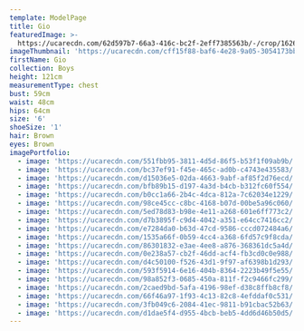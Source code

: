 ```yaml
---
template: ModelPage
title: Gio
featuredImage: >-
  https://ucarecdn.com/62d597b7-66a3-416c-bc2f-2eff7385563b/-/crop/1626x1796/0,0/-/preview/
imageThumbnail: 'https://ucarecdn.com/cff15f88-baf6-4e28-9a05-3054173bb806/'
firstName: Gio
collection: Boys
height: 121cm
measurementType: chest
bust: 59cm
waist: 48cm
hips: 64cm
size: '6'
shoeSize: '1'
hair: Brown
eyes: Brown
imagePortfolio:
  - image: 'https://ucarecdn.com/551fbb95-3811-4d5d-86f5-b53f1f09ab9b/'
  - image: 'https://ucarecdn.com/bc37ef91-f45e-465c-ad0b-c4743e435583/'
  - image: 'https://ucarecdn.com/d15036e5-02da-4663-9abf-af85f2d76ecd/'
  - image: 'https://ucarecdn.com/bfb89b15-d197-4a3d-b4cb-b312fc60f554/'
  - image: 'https://ucarecdn.com/b0cc1a66-2b4c-4dca-812a-7c62034e1229/'
  - image: 'https://ucarecdn.com/98ce45cc-c8bc-4168-b07d-00be5a96c060/'
  - image: 'https://ucarecdn.com/5ed78d83-b98e-4e11-a268-601e6ff773c2/'
  - image: 'https://ucarecdn.com/d7b3895f-c9d4-4042-a351-e64cc7416cc2/'
  - image: 'https://ucarecdn.com/e7284da0-b63d-47cd-9586-cccd072484a6/'
  - image: 'https://ucarecdn.com/1535a66f-0b59-4cc4-a368-6fd57c9f8cda/'
  - image: 'https://ucarecdn.com/86301832-e3ae-4ee8-a876-368361dc5a4d/'
  - image: 'https://ucarecdn.com/0e238a57-cb2f-46dd-acf4-fb3cd0c0e988/'
  - image: 'https://ucarecdn.com/d4c50100-f526-43d1-9f97-af6398b1d293/'
  - image: 'https://ucarecdn.com/593f5914-6e16-404b-8364-2223b49f5e55/'
  - image: 'https://ucarecdn.com/98a852f3-0685-450a-811f-f2c9466fc299/'
  - image: 'https://ucarecdn.com/2caed9bd-5afa-4196-98ef-d38c8ffb8cf8/'
  - image: 'https://ucarecdn.com/66f46a97-1f93-4c13-82c8-4efddaf0c531/'
  - image: 'https://ucarecdn.com/3fb049c6-2084-41ec-9811-b91cbac52b63/'
  - image: 'https://ucarecdn.com/d1dae5f4-d955-4bcb-beb5-4dd6d46b50d5/'
---
```


